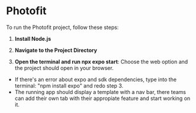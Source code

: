 # Photofit

To run the Photofit project, follow these steps:

1. **Install Node.js**

2. **Navigate to the Project Directory**

3. **Open the terminal and run npx expo start**: Choose the web option and the project should open in your browser.
* If there's an error about expo and sdk dependencies, type into the terminal: "npm install expo" and redo step 3.
* The running app should display a template with a nav bar, there teams can add their own tab with their appropiate feature and start working on it.
